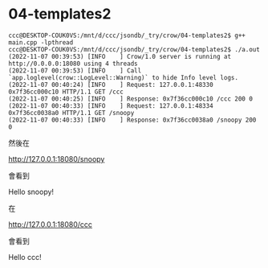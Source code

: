 # 04-templates2

```
ccc@DESKTOP-COUK0VS:/mnt/d/ccc/jsondb/_try/crow/04-templates2$ g++ main.cpp -lpthread
ccc@DESKTOP-COUK0VS:/mnt/d/ccc/jsondb/_try/crow/04-templates2$ ./a.out
(2022-11-07 00:39:53) [INFO    ] Crow/1.0 server is running at http://0.0.0.0:18080 using 4 threads
(2022-11-07 00:39:53) [INFO    ] Call `app.loglevel(crow::LogLevel::Warning)` to hide Info level logs.  
(2022-11-07 00:40:24) [INFO    ] Request: 127.0.0.1:48330 0x7f36cc000c10 HTTP/1.1 GET /ccc
(2022-11-07 00:40:25) [INFO    ] Response: 0x7f36cc000c10 /ccc 200 0
(2022-11-07 00:40:33) [INFO    ] Request: 127.0.0.1:48334 0x7f36cc0038a0 HTTP/1.1 GET /snoopy
(2022-11-07 00:40:33) [INFO    ] Response: 0x7f36cc0038a0 /snoopy 200 0
```

然後在 

http://127.0.0.1:18080/snoopy

會看到

Hello snoopy!

在 

http://127.0.0.1:18080/ccc

會看到

Hello ccc!


